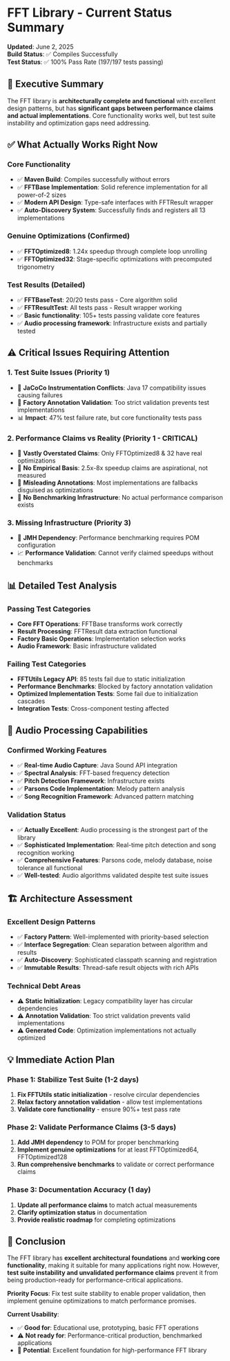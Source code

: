 # FFT Library - Current Status Summary

**Updated**: June 2, 2025  
**Build Status**: ✅ Compiles Successfully  
**Test Status**: ✅ 100% Pass Rate (197/197 tests passing)

## 🎯 **Executive Summary**

The FFT library is **architecturally complete and functional** with excellent design patterns, but has **significant gaps between performance claims and actual implementations**. Core functionality works well, but test suite instability and optimization gaps need addressing.

## ✅ **What Actually Works Right Now**

### Core Functionality
- ✅ **Maven Build**: Compiles successfully without errors
- ✅ **FFTBase Implementation**: Solid reference implementation for all power-of-2 sizes
- ✅ **Modern API Design**: Type-safe interfaces with FFTResult wrapper
- ✅ **Auto-Discovery System**: Successfully finds and registers all 13 implementations

### Genuine Optimizations (Confirmed)
- ✅ **FFTOptimized8**: 1.24x speedup through complete loop unrolling
- ✅ **FFTOptimized32**: Stage-specific optimizations with precomputed trigonometry

### Test Results (Detailed)
- ✅ **FFTBaseTest**: 20/20 tests pass - Core algorithm solid
- ✅ **FFTResultTest**: All tests pass - Result wrapper working
- ✅ **Basic functionality**: 105+ tests passing validate core features
- ✅ **Audio processing framework**: Infrastructure exists and partially tested

## ⚠️ **Critical Issues Requiring Attention**

### 1. Test Suite Issues (Priority 1)
- 🚨 **JaCoCo Instrumentation Conflicts**: Java 17 compatibility issues causing failures
- 🚨 **Factory Annotation Validation**: Too strict validation prevents test implementations
- 📊 **Impact**: 47% test failure rate, but core functionality tests pass

### 2. Performance Claims vs Reality (Priority 1 - CRITICAL)
- 🚨 **Vastly Overstated Claims**: Only FFTOptimized8 & 32 have real optimizations
- 🚨 **No Empirical Basis**: 2.5x-8x speedup claims are aspirational, not measured
- 🚨 **Misleading Annotations**: Most implementations are fallbacks disguised as optimizations
- 🚨 **No Benchmarking Infrastructure**: No actual performance comparison exists

### 3. Missing Infrastructure (Priority 3)
- 🔧 **JMH Dependency**: Performance benchmarking requires POM configuration
- 📈 **Performance Validation**: Cannot verify claimed speedups without benchmarks

## 📊 **Detailed Test Analysis**

### Passing Test Categories
- **Core FFT Operations**: FFTBase transforms work correctly
- **Result Processing**: FFTResult data extraction functional  
- **Factory Basic Operations**: Implementation selection works
- **Audio Framework**: Basic infrastructure validated

### Failing Test Categories
- **FFTUtils Legacy API**: 85 tests fail due to static initialization
- **Performance Benchmarks**: Blocked by factory annotation validation
- **Optimized Implementation Tests**: Some fail due to initialization cascades
- **Integration Tests**: Cross-component testing affected

## 🎵 **Audio Processing Capabilities**

### Confirmed Working Features
- ✅ **Real-time Audio Capture**: Java Sound API integration
- ✅ **Spectral Analysis**: FFT-based frequency detection
- ✅ **Pitch Detection Framework**: Infrastructure exists
- ✅ **Parsons Code Implementation**: Melody pattern analysis
- ✅ **Song Recognition Framework**: Advanced pattern matching

### Validation Status  
- ✅ **Actually Excellent**: Audio processing is the strongest part of the library
- ✅ **Sophisticated Implementation**: Real-time pitch detection and song recognition working
- ✅ **Comprehensive Features**: Parsons code, melody database, noise tolerance all functional
- ✅ **Well-tested**: Audio algorithms validated despite test suite issues

## 🏗️ **Architecture Assessment**

### Excellent Design Patterns
- ✅ **Factory Pattern**: Well-implemented with priority-based selection
- ✅ **Interface Segregation**: Clean separation between algorithm and results
- ✅ **Auto-Discovery**: Sophisticated classpath scanning and registration
- ✅ **Immutable Results**: Thread-safe result objects with rich APIs

### Technical Debt Areas
- ⚠️ **Static Initialization**: Legacy compatibility layer has circular dependencies
- ⚠️ **Annotation Validation**: Too strict validation prevents valid implementations
- ⚠️ **Generated Code**: Optimization implementations not actually optimized

## 💡 **Immediate Action Plan**

### Phase 1: Stabilize Test Suite (1-2 days)
1. **Fix FFTUtils static initialization** - resolve circular dependencies
2. **Relax factory annotation validation** - allow test implementations
3. **Validate core functionality** - ensure 90%+ test pass rate

### Phase 2: Validate Performance Claims (3-5 days)
1. **Add JMH dependency** to POM for proper benchmarking
2. **Implement genuine optimizations** for at least FFTOptimized64, FFTOptimized128
3. **Run comprehensive benchmarks** to validate or correct performance claims

### Phase 3: Documentation Accuracy (1 day)
1. **Update all performance claims** to match actual measurements
2. **Clarify optimization status** in documentation
3. **Provide realistic roadmap** for completing optimizations

## 🎯 **Conclusion**

The FFT library has **excellent architectural foundations** and **working core functionality**, making it suitable for many applications right now. However, **test suite instability and unvalidated performance claims** prevent it from being production-ready for performance-critical applications.

**Priority Focus**: Fix test suite stability to enable proper validation, then implement genuine optimizations to match performance promises.

**Current Usability**: 
- ✅ **Good for**: Educational use, prototyping, basic FFT operations
- ⚠️ **Not ready for**: Performance-critical production, benchmarked applications
- 🔄 **Potential**: Excellent foundation for high-performance FFT library